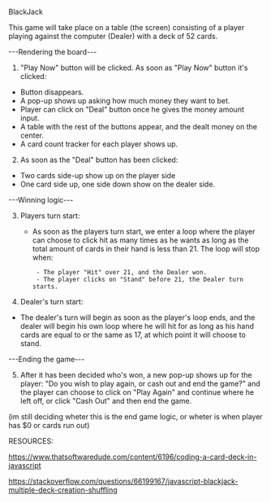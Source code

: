  BlackJack 



 This game will take place on a table (the screen) consisting of a player playing against the computer (Dealer) with a deck of 52 cards. 

---Rendering the board---

 1) "Play Now" button will be clicked. As soon as "Play Now" button it's clicked:

  -  Button disappears.
  -  A pop-up shows up asking how much money they want to bet.
  -  Player can click on "Deal" button once he gives the money amount input.
  - A table with the rest of the buttons appear, and the dealt money on the center.
  - A card count tracker for each player shows up. 

  2) As soon as the "Deal" button has been clicked: 

 -  Two cards side-up show up on the player side
 -  One card side up, one side down show on the dealer side. 

 ---Winning logic---

3) Players turn start: 

   - As soon as the players turn start, we enter a loop where the player can choose to click hit as many times as he wants as long as the total amount of cards in their hand is less than 21. The loop will stop when: 

          - The player "Hit" over 21, and the Dealer won. 
          - The player clicks on "Stand" before 21, the Dealer turn starts.

4) Dealer's turn start: 

  - The dealer's turn will begin as soon as the player's loop ends, and the dealer will begin his own loop where he will hit for as long as his hand cards are equal to or the same as 17, at which point it will choose to stand. 


---Ending the game---

5) After it has been decided who's won, a new pop-up shows up for the player: "Do you wish to play again, or cash out and end the game?" and the player can choose to click on "Play Again" and continue where he left off, or click "Cash Out" and then end the game.  

(im still deciding wheter this is the end game logic, or wheter is when player has $0 or cards run out)


RESOURCES:

https://www.thatsoftwaredude.com/content/6196/coding-a-card-deck-in-javascript

https://stackoverflow.com/questions/66199167/javascript-blackjack-multiple-deck-creation-shuffling
 